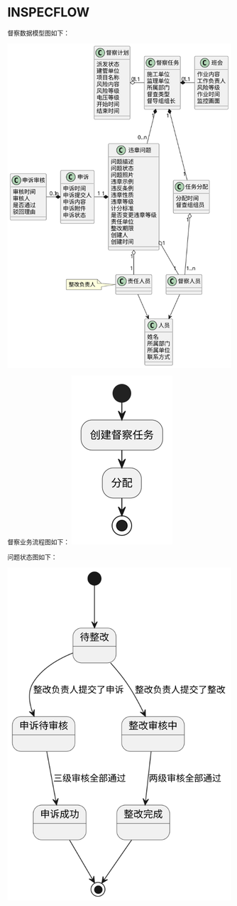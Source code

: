 # INSPECFLOW

督察数据模型图如下：


![](uml/model.svg)


督察业务流程图如下：
![](uml/flow.svg)

问题状态图如下：

![](uml/stateissue.svg)